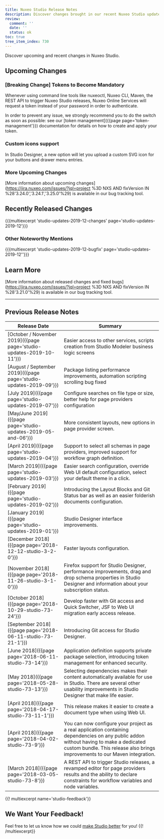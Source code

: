 ```yaml
---
title: Nuxeo Studio Release Notes
description: Discover changes brought in our recent Nuxeo Studio updates.
review:
  comment: ''
  date: ''
  status: ok
toc: true
tree_item_index: 730
---
```


Discover upcoming and recent changes in Nuxeo Studio.

## Upcoming Changes

### [Breaking Change] Tokens to Become Mandatory
Whenever using command line tools like nuxeoctl, Nuxeo CLI, Maven, the REST API to trigger Nuxeo Studio releases, Nuxeo Online Services will request a token instead of your password in order to authenticate.

In order to prevent any issue, we strongly recommend you to do the switch as soon as possible: see our [token management]({{page page='token-management'}}) documentation for details on how to create and apply your token.

### Custom icons support
In Studio Designer, a new option will let you upload a custom SVG icon for your buttons and drawer menu entries.

### More Upcoming Changes

[More information about upcoming changes](https://jira.nuxeo.com/issues/?jql=project %3D NXS AND fixVersion IN %28'3.24.0','3.24.1','3.25.0'%29) is available in our bug tracking tool.

## Recently Released Changes

{{{multiexcerpt 'studio-updates-2019-12-changes' page='studio-updates-2019-12'}}}

### Other Noteworthy Mentions

{{{multiexcerpt 'studio-updates-2019-12-bugfix' page='studio-updates-2019-12''}}}

## Learn More
[More information about released changes and fixed bugs](https://jira.nuxeo.com/issues/?jql=project %3D NXS AND fixVersion IN %28'3.21.0'%29) is available in our bug tracking tool.

---

## Previous Release Notes

| Release Date                                           | Summary                                                                                                                                                                                                                |
| ----------------------------------------------------------- | ---------------------------------------------------------------------------------------------------------------------------------------------------------------------------------------------------------------------- |
| [October / November 2019]({{page page='studio-updates-2019-10-11'}})     | Easier access to other services, scripts creation from Studio Modeler business logic screens |
| [August / September 2019]({{page page='studio-updates-2019-09'}})      | Package listing performance improvements, automation scripting scrolling bug fixed |
| [July 2019]({{page page='studio-updates-2019-07'}})      | Configure searches on file type or size, better help for page providers configuration |
| [May/June 2019]({{page page='studio-updates-2019-05-and-06'}})      | More consistent layouts, new options in page provider screen. |
| [April 2019]({{page page='studio-updates-2019-04'}})      | Support to select all schemas in page providers, improved support for workflow graph definition. |
| [March 2019]({{page page='studio-updates-2019-03'}})      | Easier search configuration, override Web UI default configuration, select your default theme in a click. |          
| [February 2019]({{page page='studio-updates-2019-02'}})      | Introducing the Layout Blocks and Git Status bar as well as an easier folderish documents configuration.                                                                                                                                                                               |
| [January 2019]({{page page='studio-updates-2019-01'}})      | Studio Designer interface improvements.                                                                                                                                                                                |
| [December 2018]({{page page='2018-12-12-studio-3-2-0'}})    | Faster layouts configuration.                                                                                                                                                                                          |
| [November 2018]({{page page='2018-11-26-studio-3-1-0'}})    | Firefox support for Studio Designer, performance improvements, drag and drop schema properties in Studio Designer and information about your subscription status.                                                      |
| [October 2018]({{page page='2018-10-29-studio-73-24'}})     | Develop faster with Git access and Quick Switcher, JSF to Web UI migration early access release.                                                                                                                       |
| [September 2018]({{page page='2018-06-11-studio-73-21-1'}}) | Introducing Git access for Studio Designer.                                                                                                                                                                            |
| [June 2018]({{page page='2018-06-11-studio-73-14'}})        | Application definition supports private package selection, introducing token management for enhanced security.                                                                                                         |
| [May 2018]({{page page='2018-05-28-studio-73-13'}})         | Selecting dependencies makes their content automatically available for use in Studio. There are several other usability improvements in Studio Designer that make life easier.                                         |
| [April 2018]({{page page='2018-04-17-studio-73-11-1'}})     | This release makes it easier to create a document type when using Web UI.                                                                                                                                              |
| [April 2018]({{page page='2018-04-02-studio-73-9'}})        | You can now configure your project as a real application containing dependencies on any public addon without having to make a dedicated custom bundle. This release also brings improvements to our Maven integration. |
| [March 2018]({{page page='2018-03-05-studio-73-8'}})        | A REST API to trigger Studio releases, a revamped editor for page providers results and the ability to declare constraints for workflow variables and node variables.                                                  |

{{! multiexcerpt name='studio-feedback'}}
## We Want Your Feedback!

Feel free to let us know how we could [make Studio better](https://portal.prodpad.com/eb062eda-6d54-11e7-8513-22000a2145da) for you!
{{! /multiexcerpt}}
